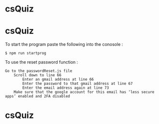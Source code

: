 # csQuiz
# csQuiz

To start the program paste the following into the conosole : 

    $ npm run startprog

To use the reset password function : 

    Go to the passwordReset.js file 
        Scroll down to line 66 
            Enter an gmail address at line 66
            Enter the password to that gmail address at line 67 
            Enter the email address again at line 73 
        Make sure that the google account for this email has ‘less secure apps’ enabled and 2FA disabled


# csQuiz
